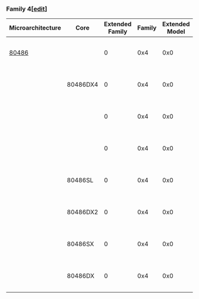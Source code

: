 ### Family 4[[edit](https://en.wikichip.org/w/index.php?title=intel/cpuid&action=edit&section=10 "Edit section: Family 4")]

| Microarchitecture                                                                                     | Core     | Extended Family | Family | Extended Model | Model |                                                                                                                                               |
| ----------------------------------------------------------------------------------------------------- | -------- | --------------- | ------ | -------------- | ----- | --------------------------------------------------------------------------------------------------------------------------------------------- |
| [80486](https://en.wikichip.org/wiki/intel/microarchitectures/80486 "intel/microarchitectures/80486") |          | 0               | 0x4    | 0x0            | 0x9   | [Family 4 Model 9](https://en.wikichip.org/w/index.php?title=Family_4_Model_9&action=edit&redlink=1 "Family 4 Model 9 (page does not exist)") |
|                                                                                                       | 80486DX4 | 0               | 0x4    | 0x0            | 0x8   | [Family 4 Model 8](https://en.wikichip.org/w/index.php?title=Family_4_Model_8&action=edit&redlink=1 "Family 4 Model 8 (page does not exist)") |
|                                                                                                       |          | 0               | 0x4    | 0x0            | 0x7   | [Family 4 Model 7](https://en.wikichip.org/w/index.php?title=Family_4_Model_7&action=edit&redlink=1 "Family 4 Model 7 (page does not exist)") |
|                                                                                                       |          | 0               | 0x4    | 0x0            | 0x5   | [Family 4 Model 5](https://en.wikichip.org/w/index.php?title=Family_4_Model_5&action=edit&redlink=1 "Family 4 Model 5 (page does not exist)") |
|                                                                                                       | 80486SL  | 0               | 0x4    | 0x0            | 0x4   | [Family 4 Model 4](https://en.wikichip.org/w/index.php?title=Family_4_Model_4&action=edit&redlink=1 "Family 4 Model 4 (page does not exist)") |
|                                                                                                       | 80486DX2 | 0               | 0x4    | 0x0            | 0x3   | [Family 4 Model 3](https://en.wikichip.org/w/index.php?title=Family_4_Model_3&action=edit&redlink=1 "Family 4 Model 3 (page does not exist)") |
|                                                                                                       | 80486SX  | 0               | 0x4    | 0x0            | 0x2   | [Family 4 Model 2](https://en.wikichip.org/w/index.php?title=Family_4_Model_2&action=edit&redlink=1 "Family 4 Model 2 (page does not exist)") |
|                                                                                                       | 80486DX  | 0               | 0x4    | 0x0            | 0x1   | [Family 4 Model 1](https://en.wikichip.org/w/index.php?title=Family_4_Model_1&action=edit&redlink=1 "Family 4 Model 1 (page does not exist)") |